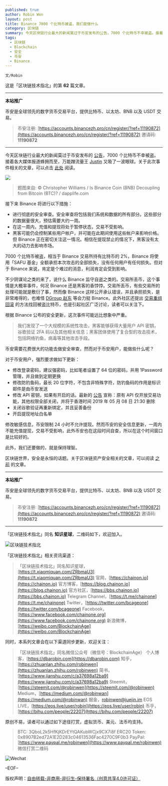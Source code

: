 ```yaml
---
published: true
author: Robin Wen
layout: post
title: Binance 7000 个比特币被盗，我们能做什么
category: 区块链
summary: 今天区块链行业最大的新闻莫过于币安发布的公告，7000 个比特币不幸被盗。接着各大媒体报道蜂拥而至，万能蹭流量王 Justin 又吸了一波眼球。关于此次事件相关的文章，可以点击此处阅读。修改敏感信息，币安限制 24 小时不允许提现。然而币安的安全信息更新，一周内不能充值提现，交易不受影响，此外币安也在这段时间自查，所以在这个时间窗口是比较好的。
tags:
  - 区块链
  - Blockchain
  - 安全
  - 币安
  - Binance
---
```


`文/Robin`

这是「区块链技术指北」的第 **62** 篇文章。

***

**本站推广**

币安是全球领先的数字货币交易平台，提供比特币、以太坊、BNB 以及 USDT 交易。

> 币安注册: [https://accounts.binancezh.pro/cn/register/?ref=11190872](https://accounts.binancezh.pro/cn/register/?ref=11190872)
> 邀请码: **11190872**

***

今天区块链行业最大的新闻莫过于币安发布的 [公告](https://binance.zendesk.com/hc/zh-cn/articles/360028031711)，7000 个比特币不幸被盗。接着各大媒体报道蜂拥而至，万能蹭流量王 [Justin](https://twitter.com/justinsuntron/status/1125932499761225728) 又吸了一波眼球。关于此次事件相关的文章，可以点击 [此处](https://bbs.chainon.io/d/3487-7000) 阅读。

![](https://cdn.dbarobin.com/fLUtbpv.png)

> 题图来自: © Christopher Williams / Is Binance Coin (BNB) Decoupling from Bitcoin (BTC)? / dapplife.com

接下来 Binance 将进行以下措施：

* 进行彻底的安全审查。安全审查将包括我们系统和数据的所有部分。这些部分的数据量很大，预估需要大约一周。
* 在这一周内，充值和提现将处于暂停状态，交易不受影响。
* 黑客可能仍会控制某些用户帐户，并可能在此期间使用这些帐户来影响价格。但 Binance 正在密切关注这一情况。相信在提现禁止的情况下，黑客没有太大的动力去影响市场。

7000 个比特币被盗，相当于 Binance 交易所持有比特币的 2%，Binance 将使用「SAFU 基金」全额承担本次攻击的全部损失，没有任何用户有任何损失。但对于 Binance 来说，肯定是个难过的消息，利润肯定会受到影响。

不少阴谋论之类的来了，说什么 Binance 监守自盗之类的。交易所丢币，这个事情是大概率事件，何况 Binance 还是黑客的香饽饽。交易所丢币，有些交易所的处理可能就是敷衍了事，然而像 Binance 这样公开承认错误，并且承担损失，是非常难得的，也难怪 [DGroup 赵东](https://weibo.com/1658066713/Htd0alt12) 等会力挺 Binance。此外社区还提出 [交易重组回滚](https://twitter.com/cz_binance/status/1126103615058264065) 的方法找回被盗比特币，也是引起社区广泛讨论，读者可以关注下。

根据 Binance 公布的安全更新，这次事件可能远比想象中严重。

> 我们发现了一个大规模的系统性攻击，黑客能够获得大量用户 API 密钥，谷歌验证 2FA 码以及其他相关信息；黑客团体使用了复合型的攻击技术，包括网络钓鱼，病毒等其他攻击手段。

币安需要花费很大的功能去做安全审查，然而对于币安用户，能做些什么呢？

对于币安用户，强烈要求做如下更新：

* 修改登录密码，建议强密码，比如笔者设置了 64 位的密码，并用 1Password 管理，并且做到定期更换
* 修改防钓鱼码，最长 20 位字符，不包含非特殊字符，防钓鱼码的作用是标识邮件是由币安发送
* 修改 API 密钥，如果有开启的话。最新的 [公告](https://binance.zendesk.com/hc/zh-cn/articles/360027851252) 宣称：原有 API 仅开放交易功能，其他权限全部关闭，并将于香港时间 2019 年 05 月 08 日 21:30 删除
* 关闭谷歌验证再重新绑定，并且妥善备份
* 开启提现地址白名单

修改敏感信息，币安限制 24 小时不允许提现。然而币安的安全信息更新，一周内不能充值提现，交易不受影响，此外币安也在这段时间自查，所以在这个时间窗口是比较好的。

此外，我们还要做的，就是保持理智。

区块链世界，安全是永恒的话题。关于区块链资产安全相关的文章，可以阅读 [之前](https://dbarobin.com/2017/12/18/blockchain-security-notice) 的文章。

***

**本站推广**

币安是全球领先的数字货币交易平台，提供比特币、以太坊、BNB 以及 USDT 交易。

> 币安注册: [https://accounts.binancezh.pro/cn/register/?ref=11190872](https://accounts.binancezh.pro/cn/register/?ref=11190872)
> 邀请码: **11190872**

***

「区块链技术指北」同名 **知识星球**，二维码如下，欢迎加入。

![区块链技术指北](https://cdn.dbarobin.com/3YzonTR.png)

「区块链技术指北」相关资讯渠道：

> 「区块链技术指北」同名知识星球，[https://t.xiaomiquan.com/ZRbmaU3](https://t.xiaomiquan.com/ZRbmaU3)
> 官网，[https://chainon.io](https://chainon.io)
> 官方博客，[https://blog.chainon.io](https://blog.chainon.io)
> 官方社区，[https://bbs.chainon.io](https://bbs.chainon.io)
> Telegram Channel，[https://t.me/chainone](https://t.me/chainone)
> Twitter，[https://twitter.com/bcageone](https://twitter.com/bcageone)
> Facebook，[https://www.facebook.com/chainone.org](https://www.facebook.com/chainone.org)
> 新浪微博，[https://weibo.com/BlockchainAge](https://weibo.com/BlockchainAge)

同时，本系列文章会在以下渠道同步更新，欢迎关注：

> 「区块链技术指北」同名微信公众号（微信号：BlockchainAge）
> 个人博客，[https://dbarobin.com](https://dbarobin.com)
> 知乎，[https://zhuanlan.zhihu.com/robinwen](https://zhuanlan.zhihu.com/robinwen)
> 简书，[https://www.jianshu.com/c/a37698a12ba9](https://www.jianshu.com/c/a37698a12ba9)
> Steemit，[https://steemit.com/@robinwen](https://steemit.com/@robinwen)
> Medium，[https://medium.com/@robinwan](https://medium.com/@robinwan)
> 掘金，[robinwen@juejin.im](https://juejin.im/user/5673ccae60b2260ee435f89a/posts)
> EOS LIVE，[https://eos.live/user/robin](https://eos.live/user/robin)
> 币乎，[https://bihu.com/people/22207](https://bihu.com/people/22207)

原创不易，读者可以通过如下途径打赏，虚拟货币、美元、法币均支持。

> BTC: 3QboL2k5HfKjKDrEYtQAKubWCjx9CX7i8f
> ERC20 Token: 0x8907B2ed72A1E2D283c04613536Fac4270C9F0b3
> PayPal: [https://www.paypal.me/robinwen](https://www.paypal.me/robinwen)
> 微信打赏二维码

![Wechat](https://cdn.dbarobin.com/SzoNl5b.jpg)

–EOF–

版权声明：[自由转载-非商用-非衍生-保持署名（创意共享4.0许可证）](http://creativecommons.org/licenses/by-nc-nd/4.0/deed.zh)
